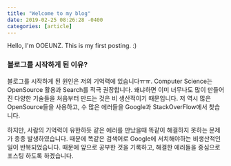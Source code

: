```yaml
---
title: "Welcome to my blog"
date: 2019-02-25 08:26:28 -0400
categories: [article]
---
```


Hello, I'm OOEUNZ.
This is my first posting. :)

### 블로그를 시작하게 된 이유?
블로그를 시작하게 된 원인은 저의 기억력에 있습니다ㅠㅠ.
Computer Science는 OpenSource 활용과 Search를 적극 권장합니다. 왜냐하면 이미 너무나도 많이 만들어진 다양한 기술들을 처음부터 만드는 것은 비 생산적이기 때문입니다. 저 역시 많은 OpenSource들을 사용하고, 수 많은 에러들을 Google과 StackOverFlow에서 찾습니다.

하지만, 사람의 기억력이 유한하듯 같은 에러를 만났을때 똑같이 해결하지 못하는 문제가 종종 발생하였습니다. 때문에 똑같은 검색어로 Google에 서치해야하는 비생산적인 일이 반복되었습니다. 때문에 앞으로 공부한 것을 기록하고, 해결한 에러들을 중심으로 포스팅 하도록 하겠습니다.
